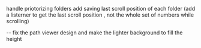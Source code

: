 handle priotorizing folders
add saving last scroll position of each folder (add a listerner to get the last scroll position , not the whole set of numbers while scrolling)

-- fix the path viewer design and make the lighter background to fill the height
